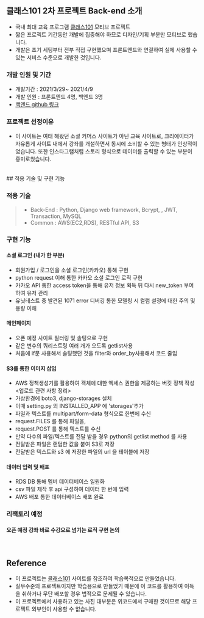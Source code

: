 ## 클래스101 2차 프로젝트 Back-end 소개

- 국내 최대 교육 프로그램 [클래스101](https://class101.net/) 모티브 프로젝트
- 짧은 프로젝트 기간동안 개발에 집중해야 하므로 디자인/기획 부분만 모티브로 했습니다.
- 개발은 초기 세팅부터 전부 직접 구현했으며 프론트앤드와 연결하여 실제 사용할 수 있는 서비스 수준으로 개발한 것입니다.

### 개발 인원 및 기간

- 개발기간 : 2021/3/29~ 2021/4/9
- 개발 인원 : 프론트엔드 4명, 백엔드 3명
- [백엔드 github 링크](https://github.com/wecode-bootcamp-korea/18-2nd-class200ok-backend)

### 프로젝트 선정이유

- 이 사이트는 여태 해왔던 소셜 커머스 사이트가 아닌 교육 사이트로, 크리에이터가 자유롭게 사이트 내에서 강좌를 개설하면서 동시에 소비할 수 있는 형태가 인상적이었습니다. 또한 인스타그램처럼 스토리 형식으로 데이터를 출력할 수 있는 부분이 흥미로웠습니다.

<br>
## 적용 기술 및 구현 기능

### 적용 기술

> - Back-End : Python, Django web framework, Bcrypt, , JWT, Transaction, MySQL
> - Common : AWS(EC2,RDS), RESTful API, S3

### 구현 기능

#### 소셜 로그인 (내가 한 부분)

- 회원가입 / 로그인을 소셜 로그인(카카오) 통해 구현 
- python request 이해 통한 카카오 소셜 로그인 로직 구현
- 카카오 API 통한 access token을 통해 유저 정보 획득 뒤 다시 new_token 부여하여 유저 관리
- 유닛테스트 중 발견된 1071 error 디버깅 통한 모델링 시 컬럼 설정에 대한 주의 및 용량 이해


#### 메인페이지

- 오픈 예정 사이트 필터링 및 솔팅으로 구현 
- 같은 변수의 쿼리스트링 여러 개가 오도록 getlist사용
- 처음에 if문 사용해서 솔팅했던 것을 filter와 order_by사용해서 코드 줄임

#### S3를 통한 이미지 삽입

- AWS 정책생성기를 활용하여 객체에 대한 엑세스 권한을 제공하는 버킷 정책 작성
<업로드 관련 사항 정리>
- 가상환경에 boto3, django-storages 설치
- 이때 setting.py 의 INSTALLED_APP 에 'storages'추가
- 파일과 텍스트를 multipart/form-data 형식으로 한번에 수신
- request.FILES 를 통해 파일을, 
- request.POST 를 통해 텍스트를 수신
- 만약 다수의 파일/텍스트를 전달 받을 경우 python의 getlist method 를 사용
- 전달받은 파일은 랜덤한 값을 붙여  S3로 저장
- 전달받은 텍스트와 s3 에 저장한 파일의 url 을 테이블에 저장



#### 데이터 입력 및 배포
- RDS DB 통해 멤버 데이터베이스 일원화
- csv 파일 제작 후 api 구성하여 데이터 한 번에 입력
- AWS 배포 통한 데이터베이스 배포 완료

### 리팩토리 예정

#### 오픈 예정 강좌 바로 수강으로 넘기는 로직 구현 논의

<br>

## Reference

- 이 프로젝트는 [클래스101](https://class101.net/) 사이트를 참조하여 학습목적으로 만들었습니다.
- 실무수준의 프로젝트이지만 학습용으로 만들었기 때문에 이 코드를 활용하여 이득을 취하거나 무단 배포할 경우 법적으로 문제될 수 있습니다.
- 이 프로젝트에서 사용하고 있는 사진 대부분은 위코드에서 구매한 것이므로 해당 프로젝트 외부인이 사용할 수 없습니다.
